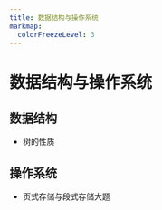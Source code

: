 ```yaml
---
title: 数据结构与操作系统
markmap:
  colorFreezeLevel: 3
---
```


# 数据结构与操作系统
## 数据结构
- 树的性质

## 操作系统
- 页式存储与段式存储大题

